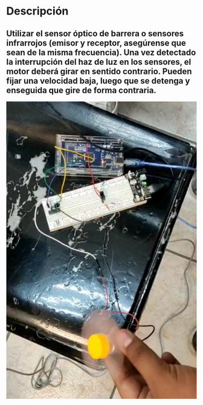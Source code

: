 # Descripción
## Utilizar el sensor óptico de barrera o sensores infrarrojos (emisor y receptor, asegúrense que sean de la misma frecuencia). Una vez detectado la interrupción del haz de luz en los sensores, el motor deberá girar en sentido contrario. Pueden fijar una velocidad baja, luego que se detenga y enseguida que gire de forma contraria.

![Practicas 07 Motor DC](https://github.com/RETBOT/Practicas-Sistemas-programables/blob/master/Unidad%202/Practica_07_Investigacion_Motor_DC_1/Practica_07_Investigacion_Motor_DC_1.png)
